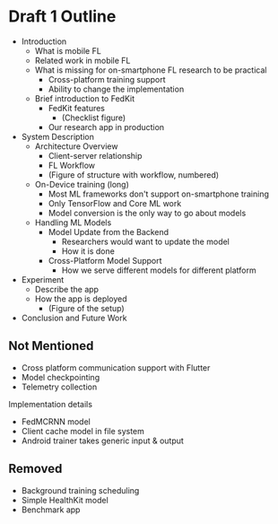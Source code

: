 # Draft 1 Outline

- Introduction
    - What is mobile FL
    - Related work in mobile FL
    - What is missing for on-smartphone FL research to be practical
        - Cross-platform training support
        - Ability to change the implementation
    - Brief introduction to FedKit
        - FedKit features
            - (Checklist figure)
        - Our research app in production
- System Description
    - Architecture Overview
        - Client-server relationship
        - FL Workflow
        - (Figure of structure with workflow, numbered)
    - On-Device training (long)
        - Most ML frameworks don't support on-smartphone training
        - Only TensorFlow and Core ML work
        - Model conversion is the only way to go about models
    - Handling ML Models
        - Model Update from the Backend
            - Researchers would want to update the model
            - How it is done
        - Cross-Platform Model Support
            - How we serve different models for different platform
- Experiment
    - Describe the app
    - How the app is deployed
        - (Figure of the setup)
- Conclusion and Future Work

## Not Mentioned

- Cross platform communication support with Flutter
- Model checkpointing
- Telemetry collection

Implementation details

- FedMCRNN model
- Client cache model in file system
- Android trainer takes generic input & output

## Removed

- Background training scheduling
- Simple HealthKit model
- Benchmark app
